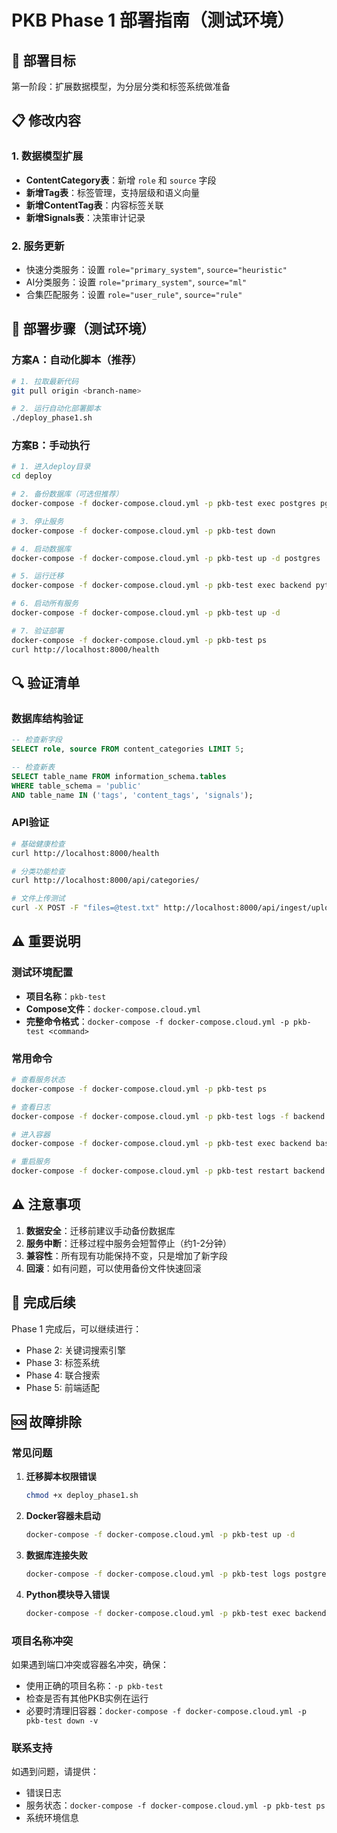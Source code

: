 # PKB Phase 1 部署指南（测试环境）

## 🎯 部署目标

第一阶段：扩展数据模型，为分层分类和标签系统做准备

## 📋 修改内容

### 1. 数据模型扩展
- **ContentCategory表**：新增 `role` 和 `source` 字段
- **新增Tag表**：标签管理，支持层级和语义向量
- **新增ContentTag表**：内容标签关联
- **新增Signals表**：决策审计记录

### 2. 服务更新
- 快速分类服务：设置 `role="primary_system"`, `source="heuristic"`
- AI分类服务：设置 `role="primary_system"`, `source="ml"`
- 合集匹配服务：设置 `role="user_rule"`, `source="rule"`

## 🚀 部署步骤（测试环境）

### 方案A：自动化脚本（推荐）

```bash
# 1. 拉取最新代码
git pull origin <branch-name>

# 2. 运行自动化部署脚本
./deploy_phase1.sh
```

### 方案B：手动执行

```bash
# 1. 进入deploy目录
cd deploy

# 2. 备份数据库（可选但推荐）
docker-compose -f docker-compose.cloud.yml -p pkb-test exec postgres pg_dump -U pkb pkb > backup_$(date +%Y%m%d).sql

# 3. 停止服务
docker-compose -f docker-compose.cloud.yml -p pkb-test down

# 4. 启动数据库
docker-compose -f docker-compose.cloud.yml -p pkb-test up -d postgres

# 5. 运行迁移
docker-compose -f docker-compose.cloud.yml -p pkb-test exec backend python -m app.migrate_phase1 --force

# 6. 启动所有服务
docker-compose -f docker-compose.cloud.yml -p pkb-test up -d

# 7. 验证部署
docker-compose -f docker-compose.cloud.yml -p pkb-test ps
curl http://localhost:8000/health
```

## 🔍 验证清单

### 数据库结构验证
```sql
-- 检查新字段
SELECT role, source FROM content_categories LIMIT 5;

-- 检查新表
SELECT table_name FROM information_schema.tables 
WHERE table_schema = 'public' 
AND table_name IN ('tags', 'content_tags', 'signals');
```

### API验证
```bash
# 基础健康检查
curl http://localhost:8000/health

# 分类功能检查
curl http://localhost:8000/api/categories/

# 文件上传测试
curl -X POST -F "files=@test.txt" http://localhost:8000/api/ingest/upload-multiple
```

## ⚠️ 重要说明

### 测试环境配置
- **项目名称**：`pkb-test`
- **Compose文件**：`docker-compose.cloud.yml`
- **完整命令格式**：`docker-compose -f docker-compose.cloud.yml -p pkb-test <command>`

### 常用命令
```bash
# 查看服务状态
docker-compose -f docker-compose.cloud.yml -p pkb-test ps

# 查看日志
docker-compose -f docker-compose.cloud.yml -p pkb-test logs -f backend

# 进入容器
docker-compose -f docker-compose.cloud.yml -p pkb-test exec backend bash

# 重启服务
docker-compose -f docker-compose.cloud.yml -p pkb-test restart backend
```

## ⚠️ 注意事项

1. **数据安全**：迁移前建议手动备份数据库
2. **服务中断**：迁移过程中服务会短暂停止（约1-2分钟）
3. **兼容性**：所有现有功能保持不变，只是增加了新字段
4. **回滚**：如有问题，可以使用备份文件快速回滚

## 🎉 完成后续

Phase 1 完成后，可以继续进行：
- Phase 2: 关键词搜索引擎
- Phase 3: 标签系统
- Phase 4: 联合搜索
- Phase 5: 前端适配

## 🆘 故障排除

### 常见问题

1. **迁移脚本权限错误**
   ```bash
   chmod +x deploy_phase1.sh
   ```

2. **Docker容器未启动**
   ```bash
   docker-compose -f docker-compose.cloud.yml -p pkb-test up -d
   ```

3. **数据库连接失败**
   ```bash
   docker-compose -f docker-compose.cloud.yml -p pkb-test logs postgres
   ```

4. **Python模块导入错误**
   ```bash
   docker-compose -f docker-compose.cloud.yml -p pkb-test exec backend pip list
   ```

### 项目名称冲突
如果遇到端口冲突或容器名冲突，确保：
- 使用正确的项目名称：`-p pkb-test`
- 检查是否有其他PKB实例在运行
- 必要时清理旧容器：`docker-compose -f docker-compose.cloud.yml -p pkb-test down -v`

### 联系支持
如遇到问题，请提供：
- 错误日志
- 服务状态：`docker-compose -f docker-compose.cloud.yml -p pkb-test ps`
- 系统环境信息
